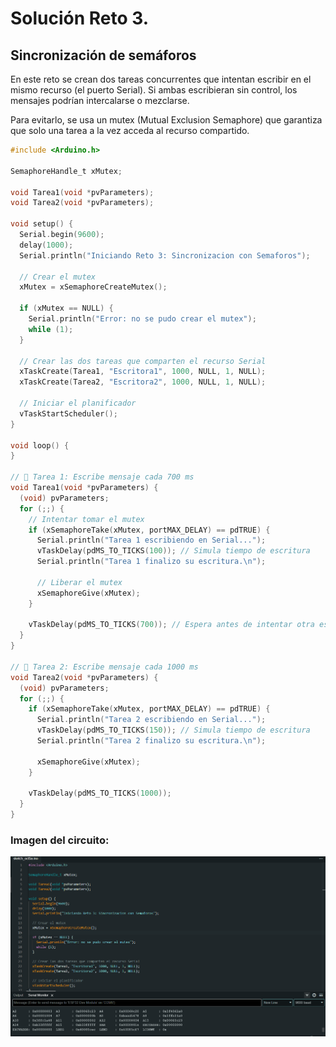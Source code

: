 # Solución Reto 3.

## Sincronización de semáforos

En este reto se crean dos tareas concurrentes que intentan escribir en el mismo recurso (el puerto Serial). Si ambas escribieran sin control, los mensajes podrían intercalarse o mezclarse.

Para evitarlo, se usa un mutex (Mutual Exclusion Semaphore) que garantiza que solo una tarea a la vez acceda al recurso compartido.

```c
#include <Arduino.h>

SemaphoreHandle_t xMutex;  

void Tarea1(void *pvParameters);
void Tarea2(void *pvParameters);

void setup() {
  Serial.begin(9600);
  delay(1000);
  Serial.println("Iniciando Reto 3: Sincronizacion con Semaforos");

  // Crear el mutex
  xMutex = xSemaphoreCreateMutex();

  if (xMutex == NULL) {
    Serial.println("Error: no se pudo crear el mutex");
    while (1);
  }

  // Crear las dos tareas que comparten el recurso Serial
  xTaskCreate(Tarea1, "Escritora1", 1000, NULL, 1, NULL);
  xTaskCreate(Tarea2, "Escritora2", 1000, NULL, 1, NULL);

  // Iniciar el planificador
  vTaskStartScheduler();
}

void loop() {
}

// 🧵 Tarea 1: Escribe mensaje cada 700 ms
void Tarea1(void *pvParameters) {
  (void) pvParameters;
  for (;;) {
    // Intentar tomar el mutex
    if (xSemaphoreTake(xMutex, portMAX_DELAY) == pdTRUE) {
      Serial.println("Tarea 1 escribiendo en Serial...");
      vTaskDelay(pdMS_TO_TICKS(100)); // Simula tiempo de escritura
      Serial.println("Tarea 1 finalizo su escritura.\n");

      // Liberar el mutex
      xSemaphoreGive(xMutex);
    }

    vTaskDelay(pdMS_TO_TICKS(700)); // Espera antes de intentar otra escritura
  }
}

// 🧵 Tarea 2: Escribe mensaje cada 1000 ms
void Tarea2(void *pvParameters) {
  (void) pvParameters;
  for (;;) {
    if (xSemaphoreTake(xMutex, portMAX_DELAY) == pdTRUE) {
      Serial.println("Tarea 2 escribiendo en Serial...");
      vTaskDelay(pdMS_TO_TICKS(150)); // Simula tiempo de escritura
      Serial.println("Tarea 2 finalizo su escritura.\n");

      xSemaphoreGive(xMutex);
    }

    vTaskDelay(pdMS_TO_TICKS(1000));
  }
}
```

### Imagen del circuito:

![Circuito](./asets/Circuito3.png)